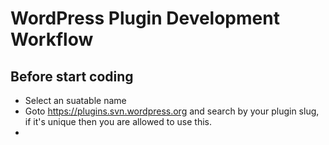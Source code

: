 # WordPress Plugin Development Workflow

## Before start coding
- Select an suatable name
- Goto https://plugins.svn.wordpress.org and search by your plugin slug, if it's unique then you are allowed to use this.
- 

